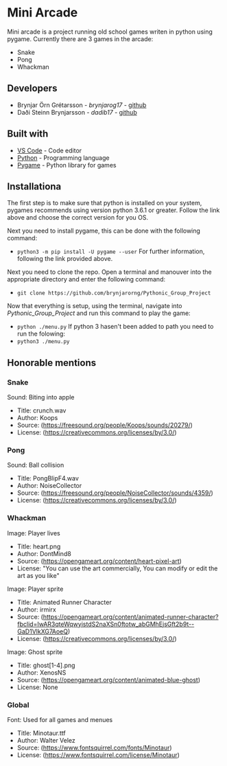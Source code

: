 # Mini Arcade

Mini arcade is a project running old school games writen in python using pygame.
Currently there are 3 games in the arcade:

* Snake
* Pong
* Whackman

## Developers
* Brynjar Örn Grétarsson - *brynjarog17* - [github](https://github.com/brynjarorng)
* Daði Steinn Brynjarsson - *dadib17* - [github](https://github.com/dadisteinn)

## Built with
* [VS Code](https://code.visualstudio.com/Download) - Code editor
* [Python](https://www.python.org/downloads/) - Programming language
* [Pygame](https://www.pygame.org/wiki/GettingStarted) - Python library for games

## Installationa
The first step is to make sure that python is installed on your system, pygames recommends using version python 3.6.1 or greater. Follow the link above and choose the correct version for you OS.

Next you need to install pygame, this can be done with the following command:
* `python3 -m pip install -U pygame --user`
For further information, following the link provided above.

Next you need to clone the repo. Open a terminal and manouver into the appropriate directory and enter the following command:

* `git clone https://github.com/brynjarorng/Pythonic_Group_Project`

Now that everything is setup, using the terminal, navigate into *Pythonic_Group_Project* and run this command to play the game:
* `python ./menu.py`
If python 3 hasen't been added to path you need to run the folowing:
* `python3 ./menu.py`





## Honorable mentions

### Snake
Sound: Biting into apple
* Title: crunch.wav
* Author: Koops
* Source: (https://freesound.org/people/Koops/sounds/20279/)
* License: (https://creativecommons.org/licenses/by/3.0/)

### Pong
Sound: Ball collision
* Title: PongBlipF4.wav
* Author: NoiseCollector
* Source: (https://freesound.org/people/NoiseCollector/sounds/4359/)
* License: (https://creativecommons.org/licenses/by/3.0/)

### Whackman
Image: Player lives
* Title: heart.png
* Author: DontMind8
* Source: (https://opengameart.org/content/heart-pixel-art)
* License: "You can use the art commercially, You can modify or edit the art as you like"

Image: Player sprite
* Title: Animated Runner Character
* Author: irmirx
* Source: (https://opengameart.org/content/animated-runner-character?fbclid=IwAR3qteWqwyistdS2naXSn0ftotw_abGMhEjsGft2b9t--GaD1VlkXG7AoeQ)
* License: (https://creativecommons.org/licenses/by/3.0/)

Image: Ghost sprite
* Title: ghost[1-4].png
* Author: XenosNS
* Source: (https://opengameart.org/content/animated-blue-ghost)
* License: None

### Global
Font: Used for all games and menues
* Title: Minotaur.ttf
* Author: Walter Velez
* Source: (https://www.fontsquirrel.com/fonts/Minotaur)
* License: (https://www.fontsquirrel.com/license/Minotaur)
